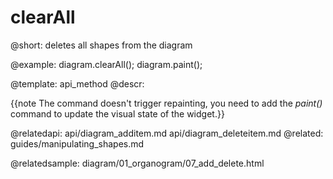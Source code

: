 clearAll
=============

@short:
	deletes all shapes from the diagram

@example:
diagram.clearAll();
diagram.paint();

@template:	api_method
@descr:


{{note The command doesn't trigger repainting, you need to add the *paint()* command to update the visual state of the widget.}}


@relatedapi:
	api/diagram_additem.md
	api/diagram_deleteitem.md
@related:
	guides/manipulating_shapes.md
    
@relatedsample:
diagram/01_organogram/07_add_delete.html